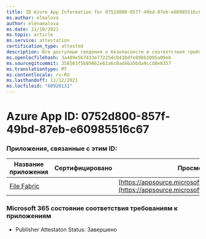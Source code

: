 ```yaml
---
title: ID Azure App Information for 0752d800-857f-49bd-87eb-e60985516c67
ms.author: elmalova
author: elenamalova
ms.date: 11/10/2021
ms.topic: article
ms.service: attestation
certification_type: attested
description: Все доступные сведения о безопасности и соответствия требованиям для 0752d800-857f-49bd-87eb-e60985516c67.
ms.openlocfilehash: 3a489e5b7433e77225dc8438dfe898b3095a09eb
ms.sourcegitcommit: 358503f5b89862e61a6c8ad4ba5bda9ccd8e8357
ms.translationtype: MT
ms.contentlocale: ru-RU
ms.lasthandoff: 11/12/2021
ms.locfileid: "60920131"
---
```

# <a name="azure-app-id-0752d800-857f-49bd-87eb-e60985516c67"></a>Azure App ID: 0752d800-857f-49bd-87eb-e60985516c67


### <a name="apps-associated-with-this-id"></a>Приложения, связанные с этим ID:
| **Название приложения** | **Сертифицировано** | **Просмотр в AppSource** |
|--------------|---------------|-----------------------|
| [File Fabric](https://docs.microsoft.com/microsoft-365-app-certification/forward/WA200003017) |  | [https://appsource.microsoft.com/product/office/WA200003017](https://appsource.microsoft.com/product/office/WA200003017) |

### <a name="microsoft-365-app-compliance-status"></a>Microsoft 365 состояние соответствия требованиям к приложениям
- Publisher Attestaton Status: Завершено
